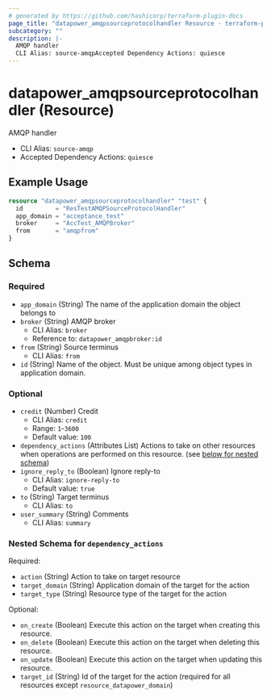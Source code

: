 ```yaml
---
# generated by https://github.com/hashicorp/terraform-plugin-docs
page_title: "datapower_amqpsourceprotocolhandler Resource - terraform-provider-datapower"
subcategory: ""
description: |-
  AMQP handler
  CLI Alias: source-amqpAccepted Dependency Actions: quiesce
---
```


# datapower_amqpsourceprotocolhandler (Resource)

AMQP handler
  - CLI Alias: `source-amqp`
  - Accepted Dependency Actions: `quiesce`

## Example Usage

```terraform
resource "datapower_amqpsourceprotocolhandler" "test" {
  id         = "ResTestAMQPSourceProtocolHandler"
  app_domain = "acceptance_test"
  broker     = "AccTest_AMQPBroker"
  from       = "amqpfrom"
}
```

<!-- schema generated by tfplugindocs -->
## Schema

### Required

- `app_domain` (String) The name of the application domain the object belongs to
- `broker` (String) AMQP broker
  - CLI Alias: `broker`
  - Reference to: `datapower_amqpbroker:id`
- `from` (String) Source terminus
  - CLI Alias: `from`
- `id` (String) Name of the object. Must be unique among object types in application domain.

### Optional

- `credit` (Number) Credit
  - CLI Alias: `credit`
  - Range: `1`-`3600`
  - Default value: `100`
- `dependency_actions` (Attributes List) Actions to take on other resources when operations are performed on this resource. (see [below for nested schema](#nestedatt--dependency_actions))
- `ignore_reply_to` (Boolean) Ignore reply-to
  - CLI Alias: `ignore-reply-to`
  - Default value: `true`
- `to` (String) Target terminus
  - CLI Alias: `to`
- `user_summary` (String) Comments
  - CLI Alias: `summary`

<a id="nestedatt--dependency_actions"></a>
### Nested Schema for `dependency_actions`

Required:

- `action` (String) Action to take on target resource
- `target_domain` (String) Application domain of the target for the action
- `target_type` (String) Resource type of the target for the action

Optional:

- `on_create` (Boolean) Execute this action on the target when creating this resource.
- `on_delete` (Boolean) Execute this action on the target when deleting this resource.
- `on_update` (Boolean) Execute this action on the target when updating this resource.
- `target_id` (String) Id of the target for the action (required for all resources except `resource_datapower_domain`)
